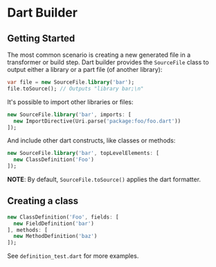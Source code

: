 Dart Builder
===

Getting Started
---

The most common scenario is creating a new generated file in a transformer
or build step. Dart builder provides the `SourceFile` class to output either a
library or a part file (of another library):

```dart
var file = new SourceFile.library('bar');
file.toSource(); // Outputs "library bar;\n"
```

It's possible to import other libraries or files:

```dart
new SourceFile.library('bar', imports: [
  new ImportDirective(Uri.parse('package:foo/foo.dart'))
]);
```

And include other dart constructs, like classes or methods:

```dart
new SourceFile.library('bar', topLevelElements: [
  new ClassDefinition('Foo')
]);
```

**NOTE**: By default, `SourceFile.toSource()` applies the dart formatter.

Creating a class
---

```dart
new ClassDefinition('Foo', fields: [
  new FieldDefinition('bar')
], methods: [
  new MethodDefinition('baz')
]);
```

See `definition_test.dart` for more examples.
